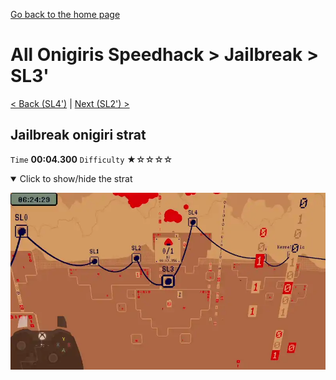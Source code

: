 [Go back to the home page](https://github.com/Doublevil/scbspeedrun)

# All Onigiris Speedhack > Jailbreak > SL3'

[< Back (SL4')](https://github.com/Doublevil/scbspeedrun/blob/main/levels/arb_sh/sl/SL4'.md) | [Next (SL2') >](https://github.com/Doublevil/scbspeedrun/blob/main/levels/arb_sh/sl/SL2'.md)

## Jailbreak onigiri strat

`Time` **00:04.300** `Difficulty` ★☆☆☆☆
<details open>
  <summary>Click to show/hide the strat</summary>

  [![Strat animation](https://github.com/Doublevil/scbspeedrun/blob/main/media/levels/sl/SL3_JailbreakOnigiri.webp)](https://github.com/Doublevil/scbspeedrun/blob/main/media/levels/sl/SL3_JailbreakOnigiri.mp4?raw=true)
</details>
